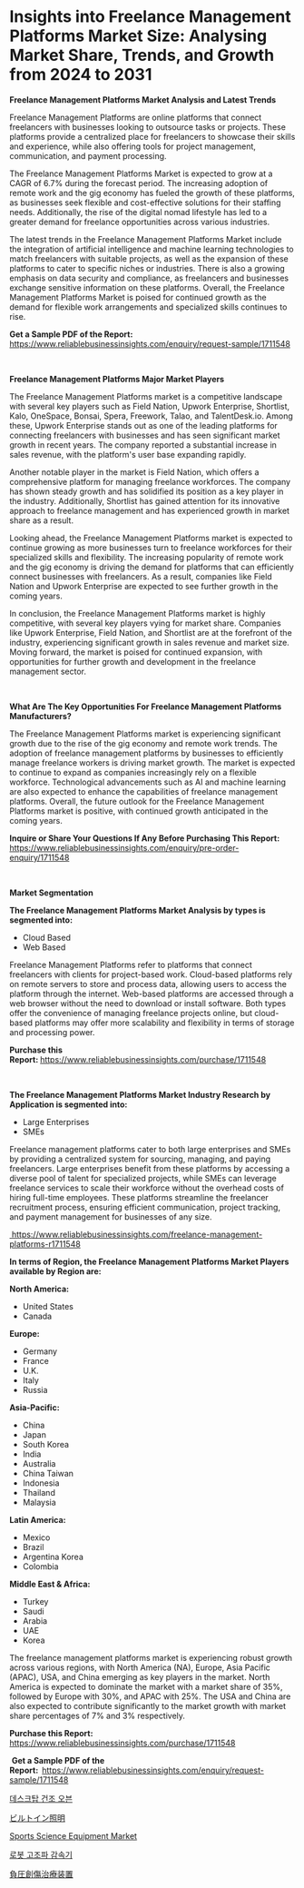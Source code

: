 <p><h1>Insights into Freelance Management Platforms Market Size: Analysing Market Share, Trends, and Growth from 2024 to 2031</h1></p><p><strong>Freelance Management Platforms Market Analysis and Latest Trends</strong></p>
<p><p>Freelance Management Platforms are online platforms that connect freelancers with businesses looking to outsource tasks or projects. These platforms provide a centralized place for freelancers to showcase their skills and experience, while also offering tools for project management, communication, and payment processing.</p><p>The Freelance Management Platforms Market is expected to grow at a CAGR of 6.7% during the forecast period. The increasing adoption of remote work and the gig economy has fueled the growth of these platforms, as businesses seek flexible and cost-effective solutions for their staffing needs. Additionally, the rise of the digital nomad lifestyle has led to a greater demand for freelance opportunities across various industries.</p><p>The latest trends in the Freelance Management Platforms Market include the integration of artificial intelligence and machine learning technologies to match freelancers with suitable projects, as well as the expansion of these platforms to cater to specific niches or industries. There is also a growing emphasis on data security and compliance, as freelancers and businesses exchange sensitive information on these platforms. Overall, the Freelance Management Platforms Market is poised for continued growth as the demand for flexible work arrangements and specialized skills continues to rise.</p></p>
<p><strong>Get a Sample PDF of the Report:&nbsp;</strong> <a href="https://www.reliablebusinessinsights.com/enquiry/request-sample/1711548">https://www.reliablebusinessinsights.com/enquiry/request-sample/1711548</a></p>
<p>&nbsp;</p>
<p><strong>Freelance Management Platforms Major Market Players</strong></p>
<p><p>The Freelance Management Platforms market is a competitive landscape with several key players such as Field Nation, Upwork Enterprise, Shortlist, Kalo, OneSpace, Bonsai, Spera, Freework, Talao, and TalentDesk.io. Among these, Upwork Enterprise stands out as one of the leading platforms for connecting freelancers with businesses and has seen significant market growth in recent years. The company reported a substantial increase in sales revenue, with the platform's user base expanding rapidly.</p><p>Another notable player in the market is Field Nation, which offers a comprehensive platform for managing freelance workforces. The company has shown steady growth and has solidified its position as a key player in the industry. Additionally, Shortlist has gained attention for its innovative approach to freelance management and has experienced growth in market share as a result.</p><p>Looking ahead, the Freelance Management Platforms market is expected to continue growing as more businesses turn to freelance workforces for their specialized skills and flexibility. The increasing popularity of remote work and the gig economy is driving the demand for platforms that can efficiently connect businesses with freelancers. As a result, companies like Field Nation and Upwork Enterprise are expected to see further growth in the coming years.</p><p>In conclusion, the Freelance Management Platforms market is highly competitive, with several key players vying for market share. Companies like Upwork Enterprise, Field Nation, and Shortlist are at the forefront of the industry, experiencing significant growth in sales revenue and market size. Moving forward, the market is poised for continued expansion, with opportunities for further growth and development in the freelance management sector.</p></p>
<p>&nbsp;</p>
<p><strong>What Are The Key Opportunities For Freelance Management Platforms Manufacturers?</strong></p>
<p><p>The Freelance Management Platforms market is experiencing significant growth due to the rise of the gig economy and remote work trends. The adoption of freelance management platforms by businesses to efficiently manage freelance workers is driving market growth. The market is expected to continue to expand as companies increasingly rely on a flexible workforce. Technological advancements such as AI and machine learning are also expected to enhance the capabilities of freelance management platforms. Overall, the future outlook for the Freelance Management Platforms market is positive, with continued growth anticipated in the coming years.</p></p>
<p><strong>Inquire or Share Your Questions If Any Before Purchasing This Report:</strong> <a href="https://www.reliablebusinessinsights.com/enquiry/pre-order-enquiry/1711548">https://www.reliablebusinessinsights.com/enquiry/pre-order-enquiry/1711548</a></p>
<p>&nbsp;</p>
<p><strong>Market Segmentation</strong></p>
<p><strong>The Freelance Management Platforms Market Analysis by types is segmented into:</strong></p>
<p><ul><li>Cloud Based</li><li>Web Based</li></ul></p>
<p><p>Freelance Management Platforms refer to platforms that connect freelancers with clients for project-based work. Cloud-based platforms rely on remote servers to store and process data, allowing users to access the platform through the internet. Web-based platforms are accessed through a web browser without the need to download or install software. Both types offer the convenience of managing freelance projects online, but cloud-based platforms may offer more scalability and flexibility in terms of storage and processing power.</p></p>
<p><strong>Purchase this Report:&nbsp;</strong><a href="https://www.reliablebusinessinsights.com/purchase/1711548">https://www.reliablebusinessinsights.com/purchase/1711548</a></p>
<p>&nbsp;</p>
<p><strong>The Freelance Management Platforms Market Industry Research by Application is segmented into:</strong></p>
<p><ul><li>Large Enterprises</li><li>SMEs</li></ul></p>
<p><p>Freelance management platforms cater to both large enterprises and SMEs by providing a centralized system for sourcing, managing, and paying freelancers. Large enterprises benefit from these platforms by accessing a diverse pool of talent for specialized projects, while SMEs can leverage freelance services to scale their workforce without the overhead costs of hiring full-time employees. These platforms streamline the freelancer recruitment process, ensuring efficient communication, project tracking, and payment management for businesses of any size.</p></p>
<p><a href="https://www.reliablebusinessinsights.com/freelance-management-platforms-r1711548">&nbsp;https://www.reliablebusinessinsights.com/freelance-management-platforms-r1711548</a></p>
<p><strong>In terms of Region, the Freelance Management Platforms Market Players available by Region are:</strong></p>
<p>
    <p> <strong> North America: </strong>
        <ul>
            <li>United States</li>
            <li>Canada</li>
        </ul>
        </p> 
    <p> <strong> Europe: </strong>
        <ul>
            <li>Germany</li>
            <li>France</li>
            <li>U.K.</li>
            <li>Italy</li>
            <li>Russia</li>
        </ul>
        </p> 
    <p> <strong> Asia-Pacific: </strong>
        <ul>
            <li>China</li>
            <li>Japan</li>
            <li>South Korea</li>
            <li>India</li>
            <li>Australia</li>
            <li>China Taiwan</li>
            <li>Indonesia</li>
            <li>Thailand</li>
            <li>Malaysia</li>
        </ul>
        </p> 
    <p> <strong> Latin America: </strong>
        <ul>
            <li>Mexico</li>
            <li>Brazil</li>
            <li>Argentina Korea</li>
            <li>Colombia</li>
        </ul>
        </p> 
    <p> <strong> Middle East & Africa: </strong>
        <ul>
            <li>Turkey</li>
            <li>Saudi</li>
            <li>Arabia</li>
            <li>UAE</li>
            <li>Korea</li>
        </ul>
    </p>
    </p>
<p><p>The freelance management platforms market is experiencing robust growth across various regions, with North America (NA), Europe, Asia Pacific (APAC), USA, and China emerging as key players in the market. North America is expected to dominate the market with a market share of 35%, followed by Europe with 30%, and APAC with 25%. The USA and China are also expected to contribute significantly to the market growth with market share percentages of 7% and 3% respectively.</p></p>
<p><strong>Purchase this Report: </strong><a href="https://www.reliablebusinessinsights.com/purchase/1711548">https://www.reliablebusinessinsights.com/purchase/1711548</a></p>
<p>&nbsp;<strong>Get a Sample PDF of the Report:&nbsp;&nbsp;</strong><a href="https://www.reliablebusinessinsights.com/enquiry/request-sample/1711548">https://www.reliablebusinessinsights.com/enquiry/request-sample/1711548</a></p>
<p><strong></strong></p>
<p><p><a href="https://medium.com/@dallasrrellwg/%EB%8D%B0%EC%8A%A4%ED%81%AC%ED%86%B1-%EA%B1%B4%EC%A1%B0-%EC%98%A4%EB%B8%90-%EC%8B%9C%EC%9E%A5-%EC%A0%90%EC%9C%A0%EC%9C%A8-%EB%B0%8F-%EC%8B%A0%EA%B7%9C-%ED%8A%B8%EB%A0%8C%EB%93%9C-%EB%B6%84%EC%84%9D-%EC%9C%A0%ED%98%95-%EC%9D%91%EC%9A%A9-%EC%B5%9C%EC%A2%85-%EC%82%AC%EC%9A%A9-%EB%B0%8F-2024%EB%85%84%EB%B6%80%ED%84%B0-2031%EB%85%84%EA%B9%8C%EC%A7%80%EC%9D%98-%EC%A0%84%EB%A7%9D%EC%97%90-%EB%94%B0%EB%9D%BC-1a902593ad4d">데스크탑 건조 오븐</a></p><p><a href="https://medium.com/@torreyjones1910/%E7%B5%84%E3%81%BF%E8%BE%BC%E3%81%BF%E7%85%A7%E6%98%8E%E5%B8%82%E5%A0%B4-%E7%A8%AE%E9%A1%9E-%E3%82%A2%E3%83%97%E3%83%AA%E3%82%B1%E3%83%BC%E3%82%B7%E3%83%A7%E3%83%B3-%E5%9C%B0%E7%90%86%E3%81%AB%E3%82%88%E3%82%8B%E5%8C%85%E6%8B%AC%E7%9A%84%E8%A9%95%E4%BE%A1-133d62255acc">ビルトイン照明</a></p><p><a href="https://github.com/YashRP12/Market-Research-Report-List-5/blob/main/sports-science-equipment-market.md">Sports Science Equipment Market</a></p><p><a href="https://medium.com/@loycekreiger/%EB%A1%9C%EB%B4%87-%ED%95%98%EB%AA%A8%EB%8B%89-%EB%A6%AC%EB%93%80%EC%84%9C-%EC%8B%9C%EC%9E%A5-%EC%A0%84%EB%A7%9D-%EC%82%B0%EC%97%85-%EA%B0%9C%EC%9A%94-%EB%B0%8F-%EC%98%88%EC%B8%A1-2024%EB%85%84%EB%B6%80%ED%84%B0-2031%EB%85%84-9bd34158ebe4">로봇 고조파 감속기</a></p><p><a href="https://github.com/efcvopdgkdx128/Market-Research-Report-List-2/blob/main/4970698126892.md">負圧創傷治療装置</a></p></p>
